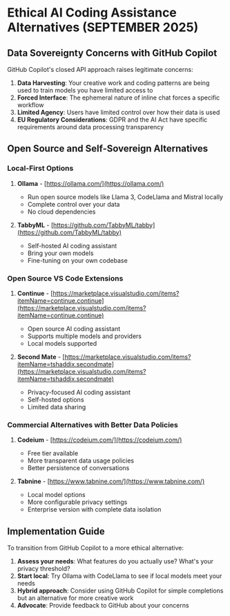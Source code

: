 # Ethical AI Coding Assistance Alternatives (SEPTEMBER 2025)

## Data Sovereignty Concerns with GitHub Copilot

GitHub Copilot's closed API approach raises legitimate concerns:

1. **Data Harvesting**: Your creative work and coding patterns are being used to train models you have limited access to
2. **Forced Interface**: The ephemeral nature of inline chat forces a specific workflow
3. **Limited Agency**: Users have limited control over how their data is used
4. **EU Regulatory Considerations**: GDPR and the AI Act have specific requirements around data processing transparency

## Open Source and Self-Sovereign Alternatives

### Local-First Options

1. **Ollama** - [https://ollama.com/](https://ollama.com/)
   - Run open source models like Llama 3, CodeLlama and Mistral locally
   - Complete control over your data
   - No cloud dependencies

2. **TabbyML** - [https://github.com/TabbyML/tabby](https://github.com/TabbyML/tabby)
   - Self-hosted AI coding assistant
   - Bring your own models
   - Fine-tuning on your own codebase

### Open Source VS Code Extensions

1. **Continue** - [https://marketplace.visualstudio.com/items?itemName=continue.continue](https://marketplace.visualstudio.com/items?itemName=continue.continue)
   - Open source AI coding assistant
   - Supports multiple models and providers
   - Local models supported

2. **Second Mate** - [https://marketplace.visualstudio.com/items?itemName=tshaddix.secondmate](https://marketplace.visualstudio.com/items?itemName=tshaddix.secondmate)
   - Privacy-focused AI coding assistant
   - Self-hosted options
   - Limited data sharing

### Commercial Alternatives with Better Data Policies

1. **Codeium** - [https://codeium.com/](https://codeium.com/)
   - Free tier available
   - More transparent data usage policies
   - Better persistence of conversations

2. **Tabnine** - [https://www.tabnine.com/](https://www.tabnine.com/)
   - Local model options
   - More configurable privacy settings
   - Enterprise version with complete data isolation

## Implementation Guide

To transition from GitHub Copilot to a more ethical alternative:

1. **Assess your needs**: What features do you actually use? What's your privacy threshold?
2. **Start local**: Try Ollama with CodeLlama to see if local models meet your needs
3. **Hybrid approach**: Consider using GitHub Copilot for simple completions but an alternative for more creative work
4. **Advocate**: Provide feedback to GitHub about your concerns
